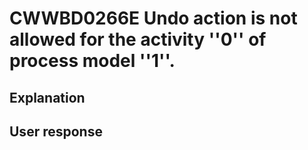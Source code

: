 # CWWBD0266E Undo action is not allowed for the activity ''0'' of process model ''1''.

## Explanation

## User response
